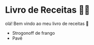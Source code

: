 # Livro de Receitas :man_cook:

olá! Bem vindo ao meu livro de receitas :wave:

- Strogonoff de frango
- Pavê